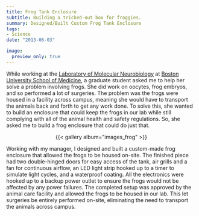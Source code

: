 ```yaml
---
title: Frog Tank Enclosure
subtitle: Building a tricked-out box for froggies.
summary: Designed/Built Custom Frog Tank Enclosure
tags:
- Science
date: "2013-06-03"

image:
  preview_only: true
---
```


While working at the [Laboratory of Molecular Neurobiology](https://www.bumc.bu.edu/busm-pm/research/laboratories/lmn/) at [Boston University School of Medicine](https://www.bumc.bu.edu/busm-pm/), a graduate student asked me to help her solve a problem involving frogs. She did work on oocytes, frog embryos, and so performed a lot of surgeries. The problem was the frogs were housed in a facility across campus, meaning she would have to transport the animals back and forth to get any work done. To solve this, she wanted to build an enclosure that could keep the frogs in our lab while still complying with all of the animal health and safety regulations. So, she asked me to build a frog enclosure that could do just that.

<div align="center">{{< gallery album="images_frog" >}}</div> 

Working with my manager, I designed and built a custom-made frog enclosure that allowed the frogs to be housed on-site. The finished piece had two double-hinged doors for easy access of the tank, air grills and a fan for continuous airflow, an LED light strip hooked up to a timer to simulate light cycles, and a waterproof coating. All the electronics were hooked up to a backup power outlet to ensure the frogs would not be affected by any power failures. The completed setup was approved by the animal care facility and allowed the frogs to be housed in our lab. This let surgeries be entirely performed on-site, eliminating the need to transport the animals across campus.